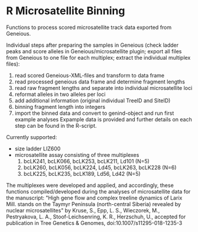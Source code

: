 # R Microsatellite Binning
Functions to process scored microsatellite track data exported from Geneious.

Individual steps after preparing the samples in Geneious (check ladder peaks and score alleles in Geneious/microsatellite plugin; export all files from Geneious to one file for each multiplex; extract the individual multiplex files):
1. read scored Geneious-XML-files and transform to data frame
2. read processed geneious data frame and determine fragment lengths
3. read raw fragment lengths and separate into individual microsatellite loci
4. reformat alleles in two alleles per loci
5. add additional information (original individual TreeID and SiteID)
6. binning fragment length into integers
7. import the binned data and convert to genind-object and run first example analyses
Expample data is provided and further details on each step can be found in the R-script.

Currently supported:
- size ladder LIZ600
- microsatellite assay consisting of three multiplexes
  1. bcLK241, bcLK066, bcLK253, bcLK211, Ld101 (N=5)
  2. bcLK260, bcLK056, bcLK224, Ld45, bcLK263, bcLK228 (N=6)
  3. bcLK225, bcLK235, bcLK189, Ld56, Ld42 (N=5)

The multiplexes were developed and applied, and accordingly, these functions compiled/developed during the analyses of microsatellite data for the manuscript: "High gene flow and complex treeline dynamics of Larix Mill. stands on the Taymyr Peninsula (north-central Siberia) revealed by nuclear microsatellites" by Kruse, S., Epp, L. S., Wieczorek, M., Pestryakova, L. A., Stoof-Leichsenring, K. R., Herzschuh, U., accepted for publication in Tree Genetics & Genomes, doi:10.1007/s11295-018-1235-3
